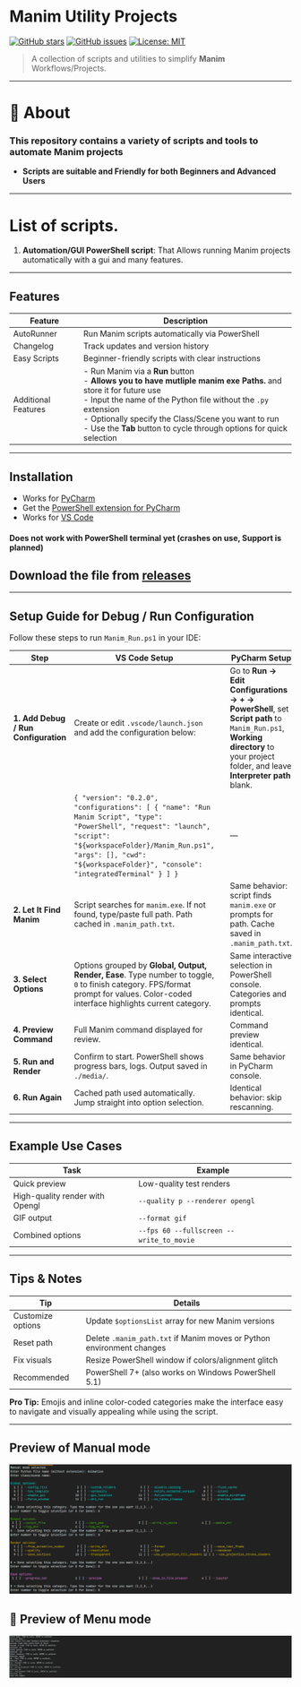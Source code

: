 # Manim Utility Projects

[![GitHub stars](https://img.shields.io/github/stars/hi4444/Manim-Utility-Projects?style=social)](https://github.com/hi4444/Manim-Utility-Projects/stargazers) [![GitHub issues](https://img.shields.io/github/issues/hi4444/Manim-Utility-Projects)](https://github.com/hi4444/Manim-Utility-Projects/issues) [![License: MIT](https://img.shields.io/badge/License-MIT-blue.svg)](https://github.com/hi4444/Manim-Utility-Projects/blob/main/LICENSES)

> A collection of scripts and utilities to simplify **Manim** Workflows/Projects.

---

# 📌 About
### This repository contains a variety of scripts and tools to automate Manim projects
- **Scripts are suitable and Friendly for both Beginners and Advanced Users** 
___
# List of scripts.
1. **Automation/GUI PowerShell script**: That Allows running Manim projects automatically with a gui and many features. 



---

## Features

| Feature      | Description |
|-------------|-------------|
| AutoRunner   | Run Manim scripts automatically via PowerShell |
| Changelog    | Track updates and version history |
| Easy Scripts | Beginner-friendly scripts with clear instructions |
| Additional Features | - Run Manim via a **Run** button<br>- **Allows you to have mutliple manim exe Paths.** and store it for future use<br>- Input the name of the Python file without the `.py` extension<br>- Optionally specify the Class/Scene you want to run<br>- Use the **Tab** button to cycle through options for quick selection |

---

## Installation
- Works for [PyCharm](https://www.jetbrains.com/pycharm/download/?section=windows) 
- Get the [ PowerShell extension for PyCharm](https://plugins.jetbrains.com/plugin/10249-powershell) 
- Works for [VS Code](https://code.visualstudio.com/download)
#### Does **not** work with PowerShell terminal yet (crashes on use, Support is planned)
## Download the file from [releases](https://github.com/hi4444/Manim-Utility-Projects/releases)

---

## Setup Guide for Debug / Run Configuration

Follow these steps to run `Manim_Run.ps1` in your IDE:

| Step | VS Code Setup | | PyCharm Setup |
| ---- | ------------- | - | ------------- |
| **1. Add Debug / Run Configuration** | Create or edit `.vscode/launch.json` and add the configuration below: | | Go to **Run → Edit Configurations → + → PowerShell**, set **Script path** to `Manim_Run.ps1`, **Working directory** to your project folder, and leave **Interpreter path** blank. |
| | ``` { "version": "0.2.0", "configurations": [ { "name": "Run Manim Script", "type": "PowerShell", "request": "launch", "script": "${workspaceFolder}/Manim_Run.ps1", "args": [], "cwd": "${workspaceFolder}", "console": "integratedTerminal" } ] } ``` | | — |
| **2. Let It Find Manim** | Script searches for `manim.exe`. If not found, type/paste full path. Path cached in `.manim_path.txt`. | | Same behavior: script finds `manim.exe` or prompts for path. Cache saved in `.manim_path.txt`. |
| **3. Select Options** | Options grouped by **Global, Output, Render, Ease**. Type number to toggle, `0` to finish category. FPS/format prompt for values. Color-coded interface highlights current category. | | Same interactive selection in PowerShell console. Categories and prompts identical. |
| **4. Preview Command** | Full Manim command displayed for review. | | Command preview identical. |
| **5. Run and Render** | Confirm to start. PowerShell shows progress bars, logs. Output saved in `./media/`. | | Same behavior in PyCharm console. |
| **6. Run Again** | Cached path used automatically. Jump straight into option selection. | | Identical behavior: skip rescanning. |
---

## Example Use Cases

| Task                            | Example                                  |
| ------------------------------- | ---------------------------------------- |
| Quick preview                   | Low-quality test renders                 |
| High-quality render with Opengl | `--quality p --renderer opengl`          |
| GIF output                      | `--format gif`                           |
| Combined options                | `--fps 60 --fullscreen --write_to_movie` |

---

## Tips & Notes

| Tip               | Details                                                               |
| ----------------- | --------------------------------------------------------------------- |
| Customize options | Update `$optionsList` array for new Manim versions                    |
| Reset path        | Delete `.manim_path.txt` if Manim moves or Python environment changes |
| Fix visuals       | Resize PowerShell window if colors/alignment glitch                   |
| Recommended       | PowerShell 7+ (also works on Windows PowerShell 5.1)                  |

**Pro Tip:** Emojis and inline color-coded categories make the interface easy to navigate and visually appealing while using the script.

---

## Preview of Manual mode

![Preview](https://github.com/hi4444/Manim-Utility-Projects/raw/main/Previews_images/Preview_Manual.png)

## 📸 Preview of Menu mode
![Preview](https://github.com/hi4444/Manim-Utility-Projects/raw/main/Previews_images/Preview_Menu.png)
